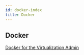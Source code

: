 ```yaml
---
id: docker-index
title: Docker
---
```


## Docker

[Docker for the Virtualization Admin](https://github.com/gregschullo/documentation/blob/master/docs/container-platforms/docker-for-the-virtualization-admin.pdf)
